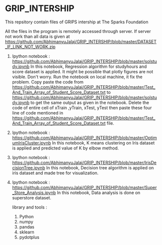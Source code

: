 # GRIP_INTERSHIP
This repsitory contain files of GRIPS intership at The Sparks Foundation


All the files in the program is remotely accessed through server.
If server not work than all data is given at https://github.com/AbhimanyuJalaj/GRIP_INTERSHIP/blob/master/DATASET_IF_LINK_NOT_WORK.zip

1) Ipython notebook : https://github.com/AbhimanyuJalaj/GRIP_INTERSHIP/blob/master/solstudy.ipynb
   In this notebook, Regression algorithm for studyhours and score dataset is applied. 
   It might be possible that plotly figures are not visible. Don't worry. Run the notebook on local machine, it fix the problem.
   Copy paste the code from https://github.com/AbhimanyuJalaj/GRIP_INTERSHIP/blob/master/Test_And_Train_Array_of_Student_Score_Dataset.txt to          https://github.com/AbhimanyuJalaj/GRIP_INTERSHIP/blob/master/solstudy.ipynb to get the same output as given in the notebook.
   Delete the code of entire cell of xTrain ,yTrain, xTest, yTest then paste these four line of code mentioned in https://github.com/AbhimanyuJalaj/GRIP_INTERSHIP/blob/master/Test_And_Train_Array_of_Student_Score_Dataset.txt file.
   
2) Ipython notebook : https://github.com/AbhimanyuJalaj/GRIP_INTERSHIP/blob/master/OptimumIrisCluster.ipynb
   In this notebook, K means clustering on Iris dataset is applied and predicted value of K by elbow method.

3) Ipython notebook : https://github.com/AbhimanyuJalaj/GRIP_INTERSHIP/blob/master/IrisDecisionTree.ipynb
   In this notebook, Decision tree algorithm is applied on iris dataset and made tree for visualization. 
   
4) Ipython notebook : https://github.com/AbhimanyuJalaj/GRIP_INTERSHIP/blob/master/Super_Store_Analysis.ipynb
   In this notebook, Data analysis is done on superstore dataset.
   
   library and tools :
      1) Python
      2) numpy 
      3) pandas
      4) sklearn
      5) pydotplus
   

